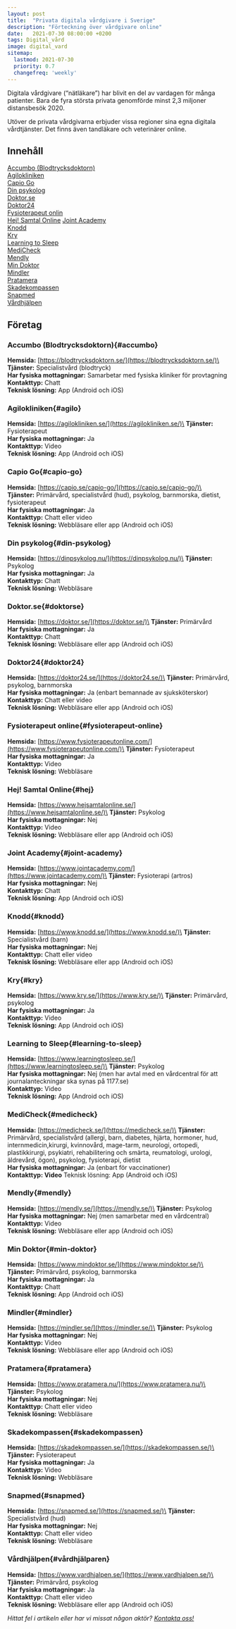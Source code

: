 ```yaml
---
layout: post
title:  "Privata digitala vårdgivare i Sverige"
description: "Förteckning över vårdgivare online"
date:   2021-07-30 08:00:00 +0200
tags: Digital_vård
image: digital_vard
sitemap:
  lastmod: 2021-07-30
  priority: 0.7
  changefreq: 'weekly'
---
```

Digitala vårdgivare (“nätläkare”) har blivit en del av vardagen för många patienter. Bara de fyra största privata genomförde minst 2,3 miljoner distansbesök 2020.

Utöver de privata vårdgivarna erbjuder vissa regioner sina egna digitala vårdtjänster. Det finns även tandläkare och veterinärer online.

## Innehåll

[Accumbo (Blodtrycksdoktorn)](#accumbo)\
[Agilokliniken](#agilo)\
[Capio Go](#capio-go)\
[Din psykolog](#din-psykolog)\
[Doktor.se](#doktorse)\
[Doktor24](#doktor24)\
[Fysioterapeut onlin](#fysioterapeut-online)\
[Hej! Samtal Online](#hej)
[Joint Academy](#joint-academy)\
[Knodd](#knodd)\
[Kry](#kry)\
[Learning to Sleep](#learning-to-sleep)\
[MediCheck](#medicheck)\
[Mendly](#mendly)\
[Min Doktor](#min-doktor)\
[Mindler](#mindler)\
[Pratamera](#pratamera)\
[Skadekompassen](#skadekompassen)\
[Snapmed](#snapmed)\
[Vårdhjälpen](#vårdhjälparen)

## Företag
### Accumbo (Blodtrycksdoktorn){#accumbo}
**Hemsida:** [https://blodtrycksdoktorn.se/](https://blodtrycksdoktorn.se/)\
**Tjänster:** Specialistvård (blodtryck)\
**Har fysiska mottagningar:** Samarbetar med fysiska kliniker för provtagning\
**Kontakttyp:** Chatt\
**Teknisk lösning:** App (Android och iOS)

### Agilokliniken{#agilo}
**Hemsida:** [https://agilokliniken.se/](https://agilokliniken.se/)\
**Tjänster:** Fysioterapeut\
**Har fysiska mottagningar:** Ja\
**Kontakttyp:** Video\
**Teknisk lösning:** App (Android och iOS)

### Capio Go{#capio-go}
**Hemsida:** [https://capio.se/capio-go/](https://capio.se/capio-go/)\
**Tjänster:** Primärvård, specialistvård (hud), psykolog, barnmorska, dietist, fysioterapeut\
**Har fysiska mottagningar:** Ja\
**Kontakttyp:** Chatt eller video\
**Teknisk lösning:** Webbläsare eller app (Android och iOS)

### Din psykolog{#din-psykolog}
**Hemsida:** [https://dinpsykolog.nu/](https://dinpsykolog.nu/)\
**Tjänster:** Psykolog\
**Har fysiska mottagningar:** Ja\
**Kontakttyp:** Chatt\
**Teknisk lösning:** Webbläsare

### Doktor.se{#doktorse}
**Hemsida:** [https://doktor.se/](https://doktor.se/)\
**Tjänster:** Primärvård\
**Har fysiska mottagningar:** Ja\
**Kontakttyp:** Chatt\
**Teknisk lösning:** Webbläsare eller app (Android och iOS)

### Doktor24{#doktor24}
**Hemsida:** [https://doktor24.se/](https://doktor24.se/)\
**Tjänster:** Primärvård, psykolog, barnmorska\
**Har fysiska mottagningar:** Ja (enbart bemannade av sjuksköterskor)\
**Kontakttyp:** Chatt eller video\
**Teknisk lösning:** Webbläsare eller app (Android och iOS)

### Fysioterapeut online{#fysioterapeut-online}
**Hemsida:** [https://www.fysioterapeutonline.com/](https://www.fysioterapeutonline.com/)\
**Tjänster:** Fysioterapeut\
**Har fysiska mottagningar:** Ja\
**Kontakttyp:** Video\
**Teknisk lösning:** Webbläsare

### Hej! Samtal Online{#hej}
**Hemsida:** [https://www.hejsamtalonline.se/](https://www.hejsamtalonline.se/)\
**Tjänster:** Psykolog\
**Har fysiska mottagningar:** Nej\
**Kontakttyp:** Video\
**Teknisk lösning:** Webbläsare eller app (Android och iOS)

### Joint Academy{#joint-academy}
**Hemsida:** [https://www.jointacademy.com/](https://www.jointacademy.com/)\
**Tjänster:** Fysioterapi (artros)\
**Har fysiska mottagningar:** Nej\
**Kontakttyp:** Chatt\
**Teknisk lösning:** App (Android och iOS)

### Knodd{#knodd}
**Hemsida:** [https://www.knodd.se/](https://www.knodd.se/)\
**Tjänster:** Specialistvård (barn)\
**Har fysiska mottagningar:** Nej\
**Kontakttyp:** Chatt eller video\
**Teknisk lösning:** Webbläsare eller app (Android och iOS)

### Kry{#kry}
**Hemsida:** [https://www.kry.se/](https://www.kry.se/)\
**Tjänster:** Primärvård, psykolog\
**Har fysiska mottagningar:** Ja\
**Kontakttyp:** Video\
**Teknisk lösning:** App (Android och iOS)

### Learning to Sleep{#learning-to-sleep}
**Hemsida:** [https://www.learningtosleep.se/](https://www.learningtosleep.se/)\
**Tjänster:** Psykolog\
**Har fysiska mottagningar:** Nej (men har avtal med en vårdcentral för att journalanteckningar ska synas på 1177.se)\
**Kontakttyp:** Video\
**Teknisk lösning:** App (Android och iOS)

### MediCheck{#medicheck}
**Hemsida:** [https://medicheck.se/](https://medicheck.se/)\
**Tjänster:** Primärvård, specialistvård (allergi, barn, diabetes, hjärta, hormoner, hud, internmedicin,kirurgi, kvinnovård, mage-tarm, neurologi, ortopedi, plastikkirurgi, psykiatri, rehabilitering och smärta, reumatologi, urologi, äldrevård, ögon), psykolog, fysioterapi, dietist\
**Har fysiska mottagningar:** Ja (enbart för vaccinationer)\
**Kontakttyp: Video**
Teknisk lösning: App (Android och iOS)

### Mendly{#mendly}
**Hemsida:** [https://mendly.se/](https://mendly.se/)\
**Tjänster:** Psykolog\
**Har fysiska mottagningar:** Nej (men samarbetar med en vårdcentral)\
**Kontakttyp:** Video\
**Teknisk lösning:** Webbläsare eller app (Android och iOS)

### Min Doktor{#min-doktor}
**Hemsida:** [https://www.mindoktor.se/](https://www.mindoktor.se/)\
**Tjänster:** Primärvård, psykolog, barnmorska\
**Har fysiska mottagningar:** Ja\
**Kontakttyp:** Chatt\
**Teknisk lösning:** App (Android och iOS)

### Mindler{#mindler}
**Hemsida:** [https://mindler.se/](https://mindler.se/)\
**Tjänster:** Psykolog\
**Har fysiska mottagningar:** Nej\
**Kontakttyp:** Video\
**Teknisk lösning:** Webbläsare eller app (Android och iOS)

### Pratamera{#pratamera}
**Hemsida:** [https://www.pratamera.nu/](https://www.pratamera.nu/)\
**Tjänster:** Psykolog\
**Har fysiska mottagningar:** Nej\
**Kontakttyp:** Chatt eller video\
**Teknisk lösning:** Webbläsare

### Skadekompassen{#skadekompassen}
**Hemsida:** [https://skadekompassen.se/](https://skadekompassen.se/)\
**Tjänster:** Fysioterapeut\
**Har fysiska mottagningar:** Ja\
**Kontakttyp:** Video\
**Teknisk lösning:** Webbläsare

### Snapmed{#snapmed}
**Hemsida:** [https://snapmed.se/](https://snapmed.se/)\
**Tjänster:** Specialistvård (hud)\
**Har fysiska mottagningar:** Nej\
**Kontakttyp:** Chatt eller video\
**Teknisk lösning:** Webbläsare

### Vårdhjälpen{#vårdhjälparen}
**Hemsida:** [https://www.vardhjalpen.se/](https://www.vardhjalpen.se/)\
**Tjänster:** Primärvård, psykolog\
**Har fysiska mottagningar:** Ja\
**Kontakttyp:** Chatt eller video\
**Teknisk lösning:** Webbläsare eller app (Android och iOS)

*Hittat fel i artikeln eller har vi missat någon aktör? [Kontakta oss!](/index.html#form-message)*